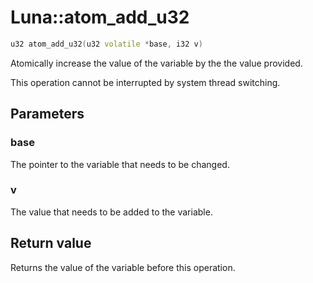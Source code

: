 # Luna::atom_add_u32

```c++
u32 atom_add_u32(u32 volatile *base, i32 v)
```

Atomically increase the value of the variable by the the value provided. 

This operation cannot be interrupted by system thread switching. 

## Parameters
### base
The pointer to the variable that needs to be changed. 

### v
The value that needs to be added to the variable. 

## Return value
Returns the value of the variable before this operation. 

